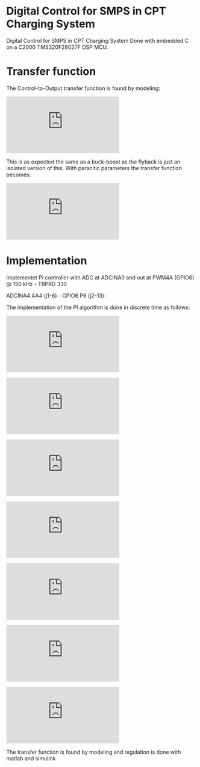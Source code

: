 # Digital Control for SMPS in CPT Charging System


Digital Control for SMPS in CPT Charging System
Done with embedded C on a C2000 TMS320F28027F DSP MCU.

# Transfer function
The Control-to-Output transfer function is found by modeling:

![first equation](https://latex.codecogs.com/gif.latex?G_%7Bvd%7D%3D%5Cfrac%7BV%20%5Cleft%28R-%5Cfrac%7BDL%7D%7BD%27%5E2%7Ds%20%5Cright%29%7D%7BLRCs%5E2&plus;Ls&plus;RD%27%5E2%7D)

This is as expected the same as a buck-boost as the flyback is just an isolated version of this. With paracitic parameters the transfer function becomes:

![first equation](https://latex.codecogs.com/gif.latex?G_%7Bvd%7D%3D%5Cfrac%7BV_%7Bg%7D&plus;V-%5Cfrac%7BR_L&plus;Ls%7D%7BD%27%7DI_L%7D%7BD%27%20%5Cleft%28%5Cleft%28%5Cfrac%7BLC%7D%7BD%27%5E2%7D%20%5Cright%29s%5E2&plus;%20%5Cleft%28%5Cfrac%7BR_LC&plus;L/R%7D%7BD%27%5E2%7D%20%5Cright%29s&plus;%20%5Cleft%281&plus;%5Cfrac%7BR_L/R%7D%7BD%27%5E2%7D%20%5Cright%29%20%5Cright%29%7D)

# Implementation 
Implementet PI controller with ADC at ADCINA0 and out at PWM4A (GPIO6) @ 150 kHz - TBPRD 330

ADCINA4 AA4 (j1-6) -
GPIO6 P6 (j2-13)-

The implementation of the PI algorithm is done in discrete time as follows: 

![first equation](http://latex.codecogs.com/gif.latex?%5Cfrac%7Bu%28s%29%7D%7Be%28s%29%7D%3DK_%7Bp%7D%5Cleft%20%28%201&plus;%5Cfrac%7B1%7D%7BT_%7Bi%7Ds%7D%20%5Cright%20%29)

![secound equation](http://latex.codecogs.com/gif.latex?u%28s%29%3DK_%7Bp%7D%5Cleft%20%5B%20e%28t%29&plus;%5Cfrac%7B1%7D%7BT_%7Bi%7D%7D%5Cint_%7B0%7D%5E%7Bt%7De%28t%29%20dt%20%5Cright%20%5D)

![](http://latex.codecogs.com/gif.latex?u%28k%29%3DK_%7Bp%7D%5Cleft%20%5B%20e%28k%29%20%5Cfrac%7B1%7D%7BT_%7Bi%7D%20%7D%20%5Csum_%7Bn%3D0%7D%5E%7Bk%7D%20e%28n%29%20T_%7Bs%7D%5Cright%20%5D)

![](http://latex.codecogs.com/gif.latex?u%28k-1%29%3DK_%7Bp%7D%5Cleft%20%5B%20e%28k-1%29%20%5Cfrac%7B1%7D%7BT_%7Bi%7D%20%7D%20%5Csum_%7Bn%3D0%7D%5E%7Bk-1%7D%20e%28n%29%20T_%7Bs%7D%5Cright%20%5D)

![](http://latex.codecogs.com/gif.latex?%5CDelta%20u%28k%29%3Du%28k%29-u%28k-1%29%3DK_%7Bp%7D%5Cleft%20%5B%20e%28k%29-e%28k-1%29%20%5Cright%20%5D%20&plus;%20K_%7Bp%7D%20%5Cfrac%7BT_%7Bs%7D%7D%7BT_%7Bi%7D%7De%28k%29)

![](http://latex.codecogs.com/gif.latex?u%28k%29%3Du%28k-1%29&plus;%5CDelta%20u%28k%29)

![](http://latex.codecogs.com/gif.latex?%3Du%28k-1%29&plus;K_%7Bp%7D%281&plus;%5Cfrac%7BT_%7Bs%7D%7D%7BT_%7Bi%7D%7D%29e%28k%29&plus;K_%7Bp%7De%28k-1%29)

The transfer function is found by modeling and regulation is done with matlab and simulink


